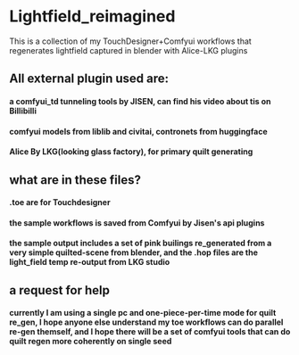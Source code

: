 # Lightfield_reimagined
This is a collection of my TouchDesigner+Comfyui workflows that regenerates lightfield captured in blender with Alice-LKG plugins

## All external plugin used are:
#### a comfyui_td tunneling tools by JISEN, can find his video about tis on Billibilli
#### comfyui models from liblib and civitai, contronets from huggingface
#### Alice By LKG(looking glass factory), for primary quilt generating

## what are in these files?
#### .toe are for Touchdesigner
#### the sample workflows is saved from Comfyui by Jisen's api plugins
#### the sample output includes a set of pink builings re_generated from a very simple quilted-scene from blender, and the .hop files are the light_field temp re-output from LKG studio


## a request for help
#### currently I am using a single pc and one-piece-per-time mode for quilt re_gen, I hope anyone else understand my toe workflows can do parallel re-gen themself, and I hope there will be a set of comfyui tools that can do quilt regen more coherently on single seed

